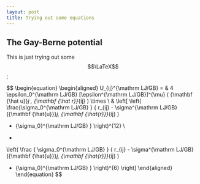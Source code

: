 ```yaml
---
layout: post
title: Trying out some equations
---
```


## The Gay-Berne potential

This is just trying out some $$\LaTeX$$ ;


$$
\begin{equation}
\begin{aligned}
U_{ij}^{\mathrm LJ/GB} =
  & 4 \epsilon_0^{\mathrm LJ/GB}
[\epsilon^{\mathrm LJ/GB}]^{\mu}
( {\mathbf {\hat u}}_j , {\mathbf {\hat r}}_{ij} )
\times \\
  & \left[ \left(
\frac{\sigma_0^{\mathrm LJ/GB}
}
{
r_{ij} -
\sigma^{\mathrm LJ/GB}
({\mathbf {\hat{u}}}_j, {\mathbf {\hat{r}}}_{ij} )
+ {\sigma_0}^{\mathrm LJ/GB}
}
\right)^{12} \\
-
\left(
\frac
{
\sigma_0^{\mathrm LJ/GB}
}
{
r_{ij} -
\sigma^{\mathrm LJ/GB}
({\mathbf {\hat{u}}}_j, {\mathbf {\hat{r}}}_{ij} )
+ {\sigma_0}^{\mathrm LJ/GB}
}
\right)^{6}
\right]
\end{aligned}
\end{equation}
$$
